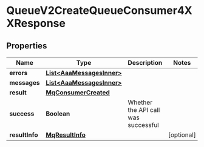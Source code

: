 

# QueueV2CreateQueueConsumer4XXResponse


## Properties

| Name | Type | Description | Notes |
|------------ | ------------- | ------------- | -------------|
|**errors** | [**List&lt;AaaMessagesInner&gt;**](AaaMessagesInner.md) |  |  |
|**messages** | [**List&lt;AaaMessagesInner&gt;**](AaaMessagesInner.md) |  |  |
|**result** | [**MqConsumerCreated**](MqConsumerCreated.md) |  |  |
|**success** | **Boolean** | Whether the API call was successful |  |
|**resultInfo** | [**MqResultInfo**](MqResultInfo.md) |  |  [optional] |



